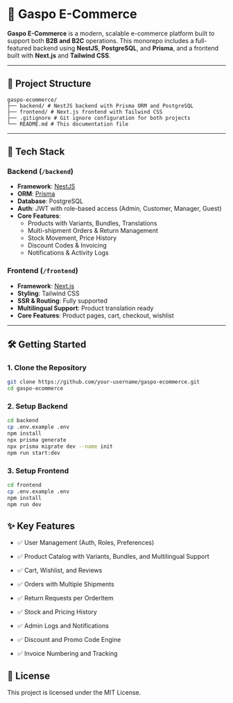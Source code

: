 # 🛒 Gaspo E-Commerce

**Gaspo E-Commerce** is a modern, scalable e-commerce platform built to support both **B2B and B2C** operations. This monorepo includes a full-featured backend using **NestJS**, **PostgreSQL**, and **Prisma**, and a frontend built with **Next.js** and **Tailwind CSS**.

---

## 📁 Project Structure

```test
gaspo-ecommerce/
├── backend/ # NestJS backend with Prisma ORM and PostgreSQL
├── frontend/ # Next.js frontend with Tailwind CSS
├── .gitignore # Git ignore configuration for both projects
└── README.md # This documentation file
```

---

## 🚀 Tech Stack

### Backend (`/backend`)

- **Framework**: [NestJS](https://nestjs.com/)
- **ORM**: [Prisma](https://www.prisma.io/)
- **Database**: PostgreSQL
- **Auth**: JWT with role-based access (Admin, Customer, Manager, Guest)
- **Core Features**:
  - Products with Variants, Bundles, Translations
  - Multi-shipment Orders & Return Management
  - Stock Movement, Price History
  - Discount Codes & Invoicing
  - Notifications & Activity Logs

### Frontend (`/frontend`)

- **Framework**: [Next.js](https://nextjs.org/)
- **Styling**: Tailwind CSS
- **SSR & Routing**: Fully supported
- **Multilingual Support**: Product translation ready
- **Core Features**: Product pages, cart, checkout, wishlist

---

## 🛠 Getting Started

### 1. Clone the Repository

```bash
git clone https://github.com/your-username/gaspo-ecommerce.git
cd gaspo-ecommerce
```

### 2. Setup Backend

```bash
cd backend
cp .env.example .env
npm install
npx prisma generate
npx prisma migrate dev --name init
npm run start:dev
```

### 3. Setup Frontend

```bash
cd frontend
cp .env.example .env
npm install
npm run dev
```

## ✨ Key Features

- ✅ User Management (Auth, Roles, Preferences)

- ✅ Product Catalog with Variants, Bundles, and Multilingual Support

- ✅ Cart, Wishlist, and Reviews

- ✅ Orders with Multiple Shipments

- ✅ Return Requests per OrderItem

- ✅ Stock and Pricing History

- ✅ Admin Logs and Notifications

- ✅ Discount and Promo Code Engine

- ✅ Invoice Numbering and Tracking

## 📄 License

This project is licensed under the MIT License.
